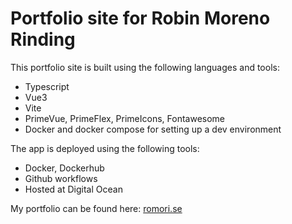 # Portfolio site for Robin Moreno Rinding

This portfolio site is built using the following languages and tools:

- Typescript
- Vue3
- Vite
- PrimeVue, PrimeFlex, PrimeIcons, Fontawesome
- Docker and docker compose for setting up a dev environment

The app is deployed using the following tools:

- Docker, Dockerhub
- Github workflows
- Hosted at Digital Ocean

My portfolio can be found here: [romori.se](https://romori.se/)
